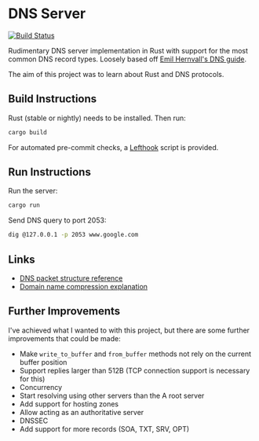 # DNS Server

[![Build Status](https://img.shields.io/github/workflow/status/dominikrys/dns-server/Continuous%20Integration?style=flat-square)](https://github.com/dominikrys/dns-server/actions)

Rudimentary DNS server implementation in Rust with support for the most common DNS record types. Loosely based off [Emil Hernvall's DNS guide](https://github.com/EmilHernvall/dnsguide).

The aim of this project was to learn about Rust and DNS protocols.

## Build Instructions

Rust (stable or nightly) needs to be installed. Then run:

```bash
cargo build
```

For automated pre-commit checks, a [Lefthook](https://github.com/evilmartians/lefthook) script is provided.

## Run Instructions

Run the server:

```bash
cargo run
```

Send DNS query to port 2053:

```bash
dig @127.0.0.1 -p 2053 www.google.com
```

## Links

- [DNS packet structure reference](http://www.networksorcery.com/enp/protocol/dns.htm)
- [Domain name compression explanation](https://docstore.mik.ua/orelly/networking_2ndEd/dns/ch15_02.htm)

## Further Improvements

I've achieved what I wanted to with this project, but there are some further improvements that could be made:

- Make `write_to_buffer` and `from_buffer` methods not rely on the current buffer position
- Support replies larger than 512B (TCP connection support is necessary for this)
- Concurrency
- Start resolving using other servers than the A root server
- Add support for hosting zones
- Allow acting as an authoritative server
- DNSSEC
- Add support for more records (SOA, TXT, SRV, OPT)
